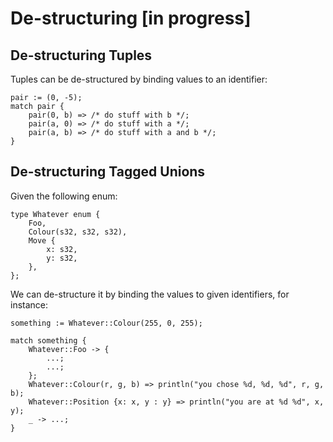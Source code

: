 # De-structuring [in progress]

## De-structuring Tuples

Tuples can be de-structured by binding values to an identifier:

```
pair := (0, -5);
match pair {
    pair(0, b) => /* do stuff with b */;
    pair(a, 0) => /* do stuff with a */;
    pair(a, b) => /* do stuff with a and b */;
}
```

## De-structuring Tagged Unions
Given the following enum:

```
type Whatever enum {
    Foo,
    Colour(s32, s32, s32),
    Move {
        x: s32,
        y: s32,
    },
};
```

We can de-structure it by binding the values to given identifiers, for instance:

```
something := Whatever::Colour(255, 0, 255);

match something {
    Whatever::Foo -> {
        ...;
        ...;
    };
    Whatever::Colour(r, g, b) => println("you chose %d, %d, %d", r, g, b);
    Whatever::Position {x: x, y : y} => println("you are at %d %d", x, y);
    _ -> ...;
}
```
